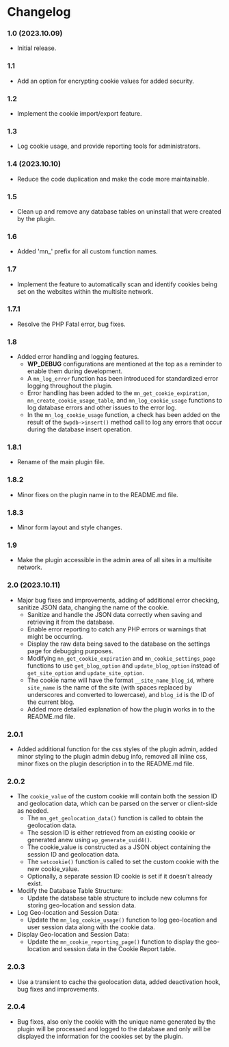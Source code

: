 # Changelog

### 1.0 (2023.10.09)
- Initial release.

### 1.1
- Add an option for encrypting cookie values for added security.

### 1.2
- Implement the cookie import/export feature.

### 1.3
- Log cookie usage, and provide reporting tools for administrators.

### 1.4 (2023.10.10)
- Reduce the code duplication and make the code more maintainable.

### 1.5
- Clean up and remove any database tables on uninstall that were created by the plugin.

### 1.6
- Added 'mn_' prefix for all custom function names.

### 1.7
- Implement the feature to automatically scan and identify cookies being set on the websites within the multisite network.

### 1.7.1
- Resolve the PHP Fatal error, bug fixes.

### 1.8
- Added error handling and logging features.
   - **WP_DEBUG** configurations are mentioned at the top as a reminder to enable them during development.
   - A `mn_log_error` function has been introduced for standardized error logging throughout the plugin.
   - Error handling has been added to the `mn_get_cookie_expiration`, `mn_create_cookie_usage_table`, and `mn_log_cookie_usage` functions to log database errors and other issues to the error log.
   - In the `mn_log_cookie_usage` function, a check has been added on the result of the `$wpdb->insert()` method call to log any errors that occur during the database insert operation.

### 1.8.1
- Rename of the main plugin file.

### 1.8.2
- Minor fixes on the plugin name in to the README.md file.

### 1.8.3
- Minor form layout and style changes.

### 1.9
- Make the plugin accessible in the admin area of all sites in a multisite network.

### 2.0 (2023.10.11)
- Major bug fixes and improvements, adding of additional error checking, sanitize JSON data, changing the name of the cookie.
    - Sanitize and handle the JSON data correctly when saving and retrieving it from the database.
    - Enable error reporting to catch any PHP errors or warnings that might be occurring.
    - Display the raw data being saved to the database on the settings page for debugging purposes.
    - Modifying `mn_get_cookie_expiration` and `mn_cookie_settings_page` functions to use `get_blog_option` and `update_blog_option` instead of `get_site_option` and `update_site_option`.
    - The cookie name will have the format `__site_name_blog_id`, where `site_name` is the name of the site (with spaces replaced by underscores and converted to lowercase), and `blog_id` is the ID of the current blog.
    - Added more detailed explanation of how the plugin works in to the README.md file.

### 2.0.1
- Added additional function for the css styles of the plugin admin, added minor styling to the plugin admin debug info, removed all inline css, minor fixes on the plugin description in to the README.md file.

### 2.0.2
- The `cookie_value` of the custom cookie will contain both the session ID and geolocation data, which can be parsed on the server or client-side as needed.
    - The `mn_get_geolocation_data()` function is called to obtain the geolocation data.
    - The session ID is either retrieved from an existing cookie or generated anew using `wp_generate_uuid4()`.
    - The cookie_value is constructed as a JSON object containing the session ID and geolocation data.
    - The `setcookie()` function is called to set the custom cookie with the new cookie_value.
    - Optionally, a separate session ID cookie is set if it doesn’t already exist.
- Modify the Database Table Structure:
    - Update the database table structure to include new columns for storing geo-location and session data.
- Log Geo-location and Session Data:
    - Update the `mn_log_cookie_usage()` function to log geo-location and user session data along with the cookie data.  
- Display Geo-location and Session Data:
    - Update the `mn_cookie_reporting_page()` function to display the geo-location and session data in the Cookie Report table.

### 2.0.3
- Use a transient to cache the geolocation data, added deactivation hook, bug fixes and improvements.

### 2.0.4
- Bug fixes, also only the cookie with the unique name generated by the plugin will be processed and logged to the database and only will be displayed the information for the cookies set by the plugin.